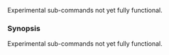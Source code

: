 
Experimental sub-commands not yet fully functional.

### Synopsis


Experimental sub-commands not yet fully functional.

